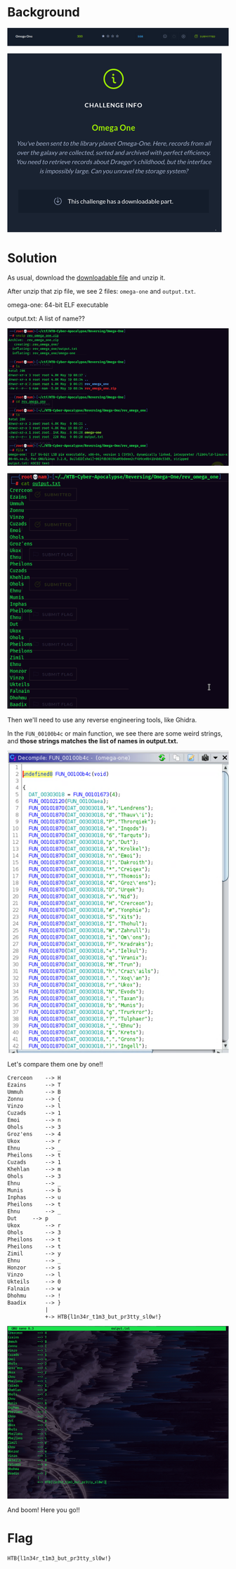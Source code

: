 # Background
![background1](https://raw.githubusercontent.com/siunam321/CTF-Writeups/main/Cyber-Apocalypse-CTF-2022/Reversing/Omega-One/images/background1.png)

![background2](https://raw.githubusercontent.com/siunam321/CTF-Writeups/main/Cyber-Apocalypse-CTF-2022/Reversing/Omega-One/images/background2.png)

# Solution

As usual, download the [downloadable file](https://raw.githubusercontent.com/siunam321/CTF-Writeups/main/Cyber-Apocalypse-CTF-2022/Reversing/Omega-One/rev_omega_one.zip) and unzip it.

After unzip that zip file, we see 2 files: `omega-one` and `output.txt`.

omega-one: 64-bit ELF executable

output.txt: A list of name??

![solution1](https://raw.githubusercontent.com/siunam321/CTF-Writeups/main/Cyber-Apocalypse-CTF-2022/Reversing/Omega-One/images/solution1.png)

![solution2](https://raw.githubusercontent.com/siunam321/CTF-Writeups/main/Cyber-Apocalypse-CTF-2022/Reversing/Omega-One/images/solution2.png)

Then we'll need to use any reverse engineering tools, like Ghidra.

In the `FUN_00100b4c` or main function, we see there are some weird strings, and **those strings matches the list of names in output.txt.**

![solution3](https://raw.githubusercontent.com/siunam321/CTF-Writeups/main/Cyber-Apocalypse-CTF-2022/Reversing/Omega-One/images/solution3.png)

Let's compare them one by one!!

```
Crerceon	--> H
Ezains		--> T
Ummuh		--> B
Zonnu		--> {
Vinzo		--> l
Cuzads		--> 1
Emoi		--> n
Ohols		--> 3
Groz'ens	--> 4
Ukox		--> r
Ehnu		--> _
Pheilons	--> t
Cuzads		--> 1
Khehlan		--> m
Ohols		--> 3
Ehnu		--> _
Munis		--> b
Inphas		--> u
Pheilons	--> t
Ehnu		--> _
Dut		--> p
Ukox		--> r
Ohols		--> 3
Pheilons	--> t
Pheilons	--> t
Zimil		--> y
Ehnu		--> _
Honzor		--> s
Vinzo		--> l
Ukteils		--> 0
Falnain		--> w
Dhohmu		--> !
Baadix		--> }
			|
			+-> HTB{l1n34r_t1m3_but_pr3tty_sl0w!}
```

![flag](https://raw.githubusercontent.com/siunam321/CTF-Writeups/main/Cyber-Apocalypse-CTF-2022/Reversing/Omega-One/images/flag.png)

And boom! Here you go!!

# Flag
`HTB{l1n34r_t1m3_but_pr3tty_sl0w!}`